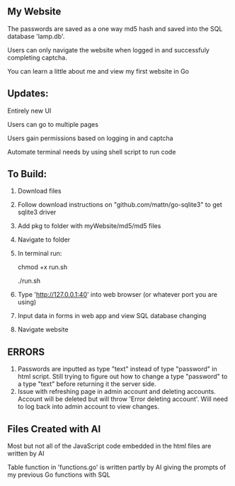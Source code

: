My Website
-

The passwords are saved as a one way md5 hash and saved into the SQL database 'lamp.db'.

Users can only navigate the website when logged in and successfuly completing captcha.

You can learn a little about me and view my first website in Go

Updates:
-
  Entirely new UI

  Users can go to multiple pages
  
  Users gain permissions based on logging in and captcha

  Automate terminal needs by using shell script to run code

To Build:
-
  1. Download files
  2. Follow download instructions on "github.com/mattn/go-sqlite3" to get sqlite3 driver
  3. Add pkg to folder with myWebsite/md5/md5 files
  4. Navigate to folder
  5. In terminal run:

     chmod +x run.sh

     ./run.sh
     
  5. Type 'http://127.0.0.1:40' into web browser (or whatever port you are using)
  6. Input data in forms in web app and view SQL database changing
  7. Navigate website

ERRORS
-
  1. Passwords are inputted as type "text" instead of type "password" in html script. Still trying to figure out how to
  change a type "password" to a type "text" before returning it the server side.
  2. Issue with refreshing page in admin account and deleting accounts. Account will
     be deleted but will throw 'Error deleting account'. Will need to log back into
     admin account to view changes.

Files Created with AI
-
  Most but not all of the JavaScript code embedded in the html files are written by AI
  
  Table function in 'functions.go' is written partly by AI giving the prompts of my previous Go functions with SQL 
  
